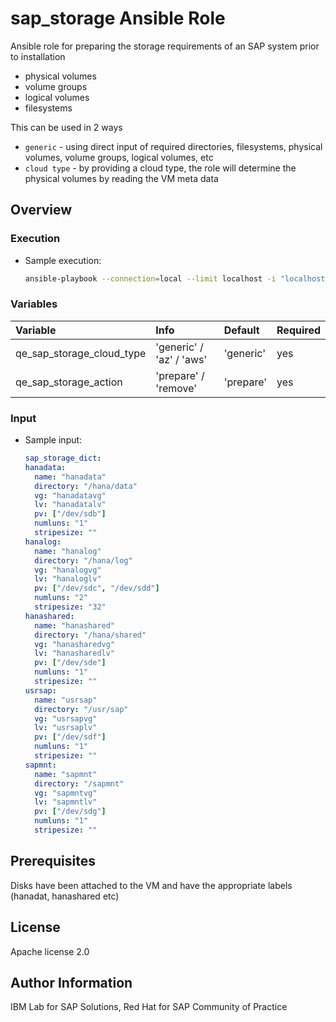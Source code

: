 # sap_storage Ansible Role

Ansible role for preparing the storage requirements of an SAP system prior to installation

- physical volumes
- volume groups
- logical volumes
- filesystems

This can be used in 2 ways

- `generic` - using direct input of required directories, filesystems, physical volumes, volume groups, logical volumes, etc
- `cloud type` - by providing a cloud type, the role will determine the physical volumes by reading the VM meta data

## Overview

### Execution

- Sample execution:

  ```bash
  ansible-playbook --connection=local --limit localhost -i "localhost," sap-storage.yml -e "@input_file.yml"
  ```

### Variables

| **Variable**           | **Info**                 | **Default** | **Required** |
| :--------------------- | :----------------------- | :---------- | :----------- |
| qe_sap_storage_cloud_type | 'generic' / 'az' / 'aws' | 'generic'   | yes          |
| qe_sap_storage_action     | 'prepare' / 'remove'     | 'prepare'   | yes          |

### Input

- Sample input:

  ```yaml
  sap_storage_dict:
  hanadata:
    name: "hanadata"
    directory: "/hana/data"
    vg: "hanadatavg"
    lv: "hanadatalv"
    pv: ["/dev/sdb"]
    numluns: "1"
    stripesize: ""
  hanalog:
    name: "hanalog"
    directory: "/hana/log"
    vg: "hanalogvg"
    lv: "hanaloglv"
    pv: ["/dev/sdc", "/dev/sdd"]
    numluns: "2"
    stripesize: "32"
  hanashared:
    name: "hanashared"
    directory: "/hana/shared"
    vg: "hanasharedvg"
    lv: "hanasharedlv"
    pv: ["/dev/sde"]
    numluns: "1"
    stripesize: ""
  usrsap:
    name: "usrsap"
    directory: "/usr/sap"
    vg: "usrsapvg"
    lv: "usrsaplv"
    pv: ["/dev/sdf"]
    numluns: "1"
    stripesize: ""
  sapmnt:
    name: "sapmnt"
    directory: "/sapmnt"
    vg: "sapmntvg"
    lv: "sapmntlv"
    pv: ["/dev/sdg"]
    numluns: "1"
    stripesize: ""
  ```

## Prerequisites

Disks have been attached to the VM and have the appropriate labels (hanadat, hanashared etc)

## License

Apache license 2.0

## Author Information

IBM Lab for SAP Solutions, Red Hat for SAP Community of Practice
